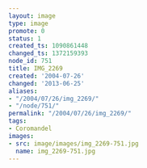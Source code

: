 ```yaml
---
layout: image
type: image
promote: 0
status: 1
created_ts: 1090861448
changed_ts: 1372159393
node_id: 751
title: IMG_2269
created: '2004-07-26'
changed: '2013-06-25'
aliases:
- "/2004/07/26/img_2269/"
- "/node/751/"
permalink: "/2004/07/26/img_2269/"
tags:
- Coromandel
images:
- src: image/images/img_2269-751.jpg
  name: img_2269-751.jpg
---
```


